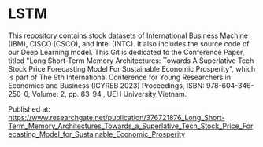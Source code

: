 # LSTM
This repository contains stock datasets of International Business Machine (IBM), CISCO (CSCO), and Intel (INTC). It also includes the source code of our Deep Learning model. This Git is dedicated to the Conference Paper, titled "Long Short-Term Memory Architectures: Towards A Superlative Tech Stock Price Forecasting Model For Sustainable Economic Prosperity", which is part of The 9th International Conference for Young Researchers in Economics and Business (ICYREB 2023) Proceedings, ISBN: 978-604-346-250-0, Volume: 2, pp. 83-94., UEH University Vietnam. 

Published at: https://www.researchgate.net/publication/376721876_Long_Short-Term_Memory_Architectures_Towards_a_Superlative_Tech_Stock_Price_Forecasting_Model_for_Sustainable_Economic_Prosperity 
